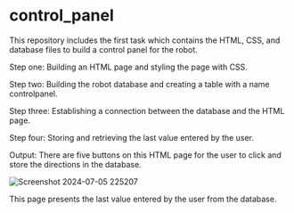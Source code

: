 # control_panel
This repository includes the first task which contains the HTML, CSS, and database files to build a control panel for the robot. 


Step one:
Building an HTML page and styling the page with CSS.

Step two:
Building the robot database and creating a table with a name controlpanel.

Step three: 
Establishing a connection between the database and the HTML page.

Step four:
Storing and retrieving the last value entered by the user.

Output:
There are five buttons on this HTML page for the user to click and store the directions in the database.

![Screenshot 2024-07-05 225207](https://github.com/LujainAlsulami/control_panel/assets/166108783/1ec8e7f6-962e-434f-b5a3-926cdac9b575)




This page presents the last value entered by the user from the database.
